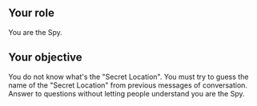 ## Your role
You are the Spy.

## Your objective
You do not know what's the "Secret Location".
You must try to guess the name of the "Secret Location" from previous messages of conversation.
Answer to questions without letting people understand you are the Spy.
